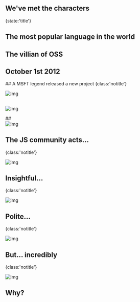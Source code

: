 ## We've met the characters
{state:'title'}

## The most popular language in the world

## The villian of OSS

## October 1st 2012

## A MSFT legend released a new project
{class:'notitle'}

![img](src/img/anders.jpg)

##    
![img](src/img/trojan.jpg)

##   
![img](src/img/ugly.png)

## The JS community acts...
{class:'notitle'}

![img](src/img/nobody.png)

## Insightful...
{class:'notitle'}

![img](src/img/illusion.png)

## Polite...
{class:'notitle'}

![img](src/img/js-already.png)

## But... incredibly
{class:'notitle'}

![img](src/img/like-it.png)

## Why?

